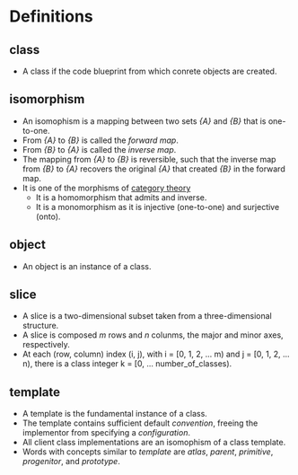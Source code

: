 # Definitions

## class

* A class if the code blueprint from which conrete objects are created.

## isomorphism

* An isomophism is a mapping between two sets *{A}* and *{B}* that is one-to-one.
* From *{A}* to *{B}* is called the *forward map*.
* From *{B}* to *{A}* is called the *inverse map*.
* The mapping from *{A}* to *{B}* is reversible, such that the inverse map from *{B}* to *{A}* recovers the original *{A}* that created *{B}* in the forward map.
* It is one of the morphisms of [category theory](https://en.wikipedia.org/wiki/Category_theory)
  * It is a homomorphism that admits and inverse.
  * It is a monomorphism as it is injective (one-to-one) and surjective (onto).

## object

  * An object is an instance of a class.

## slice

  * A slice is a two-dimensional subset taken from a three-dimensional structure.  
  * A slice is composed *m* rows and *n* colunms, the major and minor axes, respectively.  
  * At each (row, column) index (i, j), with i = [0, 1, 2, ... m) and j = [0, 1, 2, ... n), there is a class integer k = [0, ... number_of_classes).

## template

  * A template is the fundamental instance of a class.
  * The template contains sufficient default *convention*, freeing the implementor from specifying a *configuration*.
  * All client class implementations are an isomophism of a class template.
  * Words with concepts similar to *template* are *atlas*, *parent*, *primitive*, *progenitor*, and *prototype*.

